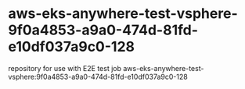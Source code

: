 # aws-eks-anywhere-test-vsphere-9f0a4853-a9a0-474d-81fd-e10df037a9c0-128
repository for use with E2E test job aws-eks-anywhere-test-vsphere:9f0a4853-a9a0-474d-81fd-e10df037a9c0-128
